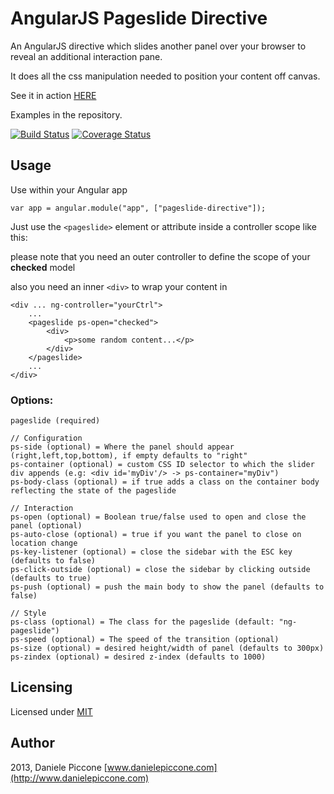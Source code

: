 # AngularJS Pageslide Directive

An AngularJS directive which slides another panel over your browser to reveal an additional interaction pane.

It does all the css manipulation needed to position your content off canvas.

See it in action [HERE](http://dpiccone.github.io/ng-pageslide/examples/)

Examples in the repository.

[![Build Status](https://travis-ci.org/dpiccone/ng-pageslide.svg?branch=master)](https://travis-ci.org/dpiccone/ng-pageslide)
[![Coverage Status](https://coveralls.io/repos/github/dpiccone/ng-pageslide/badge.svg?branch=v2)](https://coveralls.io/github/dpiccone/ng-pageslide?branch=v2)

## Usage

Use within your Angular app

```
var app = angular.module("app", ["pageslide-directive"]);
```

Just use the ```<pageslide>``` element or attribute inside a controller scope like this:

please note that you need an outer controller to define the scope of your **checked** model

also you need an inner ```<div>``` to wrap your content in

```
<div ... ng-controller="yourCtrl">
    ...
    <pageslide ps-open="checked">
        <div>
            <p>some random content...</p>
        </div>
    </pageslide>
    ...
</div>

```

### Options:

```
pageslide (required)

// Configuration
ps-side (optional) = Where the panel should appear (right,left,top,bottom), if empty defaults to "right"
ps-container (optional) = custom CSS ID selector to which the slider div appends (e.g: <div id='myDiv'/> -> ps-container="myDiv")
ps-body-class (optional) = if true adds a class on the container body reflecting the state of the pageslide

// Interaction
ps-open (optional) = Boolean true/false used to open and close the panel (optional)
ps-auto-close (optional) = true if you want the panel to close on location change
ps-key-listener (optional) = close the sidebar with the ESC key (defaults to false)
ps-click-outside (optional) = close the sidebar by clicking outside (defaults to true)
ps-push (optional) = push the main body to show the panel (defaults to false)

// Style
ps-class (optional) = The class for the pageslide (default: "ng-pageslide")
ps-speed (optional) = The speed of the transition (optional)
ps-size (optional) = desired height/width of panel (defaults to 300px)
ps-zindex (optional) = desired z-index (defaults to 1000)

```

## Licensing

Licensed under [MIT](http://opensource.org/licenses/MIT)

## Author

2013, Daniele Piccone [www.danielepiccone.com](http://www.danielepiccone.com)
